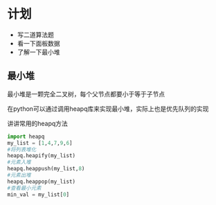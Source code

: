 # 计划

- 写二道算法题
- 看一下面板数据
- 了解一下最小堆

## 最小堆

最小堆是一颗完全二叉树，每个父节点都要小于等于子节点

在python可以通过调用heapq库来实现最小堆，实际上也是优先队列的实现

讲讲常用的heapq方法
```python
import heapq
my_list = [1,4,7,9,6]
#将列表堆化
heapq.heapify(my_list)
#元素入堆
heapq.heappush(my_list,8)
#元素出堆
heapq.heappop(my_list)
#查看最小元素
min_val = my_list[0]
```